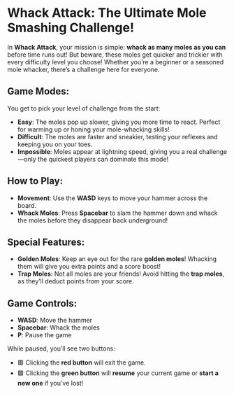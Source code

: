 # Whack Attack: The Ultimate Mole Smashing Challenge!

In **Whack Attack**, your mission is simple: **whack as many moles as you can** before time runs out! But beware, these moles get quicker and trickier with every difficulty level you choose! Whether you’re a beginner or a seasoned mole whacker, there’s a challenge here for everyone.

## Game Modes:
You get to pick your level of challenge from the start:
- **Easy**: The moles pop up slower, giving you more time to react. Perfect for warming up or honing your mole-whacking skills!
- **Difficult**: The moles are faster and sneakier, testing your reflexes and keeping you on your toes.
- **Impossible**: Moles appear at lightning speed, giving you a real challenge—only the quickest players can dominate this mode!

## How to Play:
- **Movement**: Use the **WASD** keys to move your hammer across the board.
- **Whack Moles**: Press **Spacebar** to slam the hammer down and whack the moles before they disappear back underground!

## Special Features:
- **Golden Moles**: Keep an eye out for the rare **golden moles**! Whacking them will give you extra points and a score boost!
- **Trap Moles**: Not all moles are your friends! Avoid hitting the **trap moles**, as they’ll deduct points from your score.

## Game Controls:
- **WASD**: Move the hammer
- **Spacebar**: Whack the moles
- **P**: Pause the game

While paused, you’ll see two buttons:
- 🟥 Clicking the **red button** will exit the game.
- 🟩 Clicking the **green button** will **resume** your current game or **start a new one** if you’ve lost!
